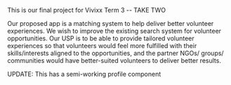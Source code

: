This is our final project for Vivixx Term 3 -- TAKE TWO

Our proposed app is a matching system to help deliver better volunteer experiences. We wish to improve the existing search system for volunteer opportunities. Our USP is to be able to provide tailored volunteer experiences so that volunteers would feel more fulfilled with their skills/interests aligned to the opportunities, and the partner NGOs/ groups/ communities would have better-suited volunteers to deliver better results.

UPDATE: This has a semi-working profile component
